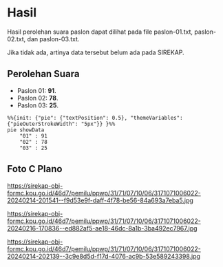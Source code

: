 # Hasil

Hasil perolehan suara paslon dapat dilihat pada file paslon-01.txt, paslon-02.txt, dan paslon-03.txt.

Jika tidak ada, artinya data tersebut belum ada pada SIREKAP.

## Perolehan Suara

 * Paslon 01: **91**.
 * Paslon 02: **78**.
 * Paslon 03: **25**.

```mermaid
%%{init: {"pie": {"textPosition": 0.5}, "themeVariables": {"pieOuterStrokeWidth": "5px"}} }%%
pie showData
    "01" : 91
    "02" : 78
    "03" : 25
```
## Foto C Plano

https://sirekap-obj-formc.kpu.go.id/46d7/pemilu/ppwp/31/71/07/10/06/3171071006022-20240214-201541--f9d53e9f-daff-4f78-be56-84a693a7eba5.jpg

https://sirekap-obj-formc.kpu.go.id/46d7/pemilu/ppwp/31/71/07/10/06/3171071006022-20240216-170836--ed882af5-ae18-46dc-8a1b-3ba492ec7967.jpg

https://sirekap-obj-formc.kpu.go.id/46d7/pemilu/ppwp/31/71/07/10/06/3171071006022-20240214-202139--3c9e8d5d-f17d-4076-ac9b-53e589243398.jpg
